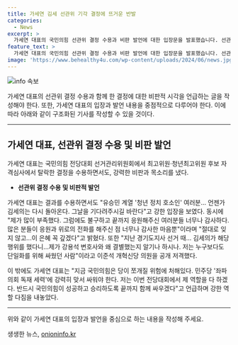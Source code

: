 ```yaml
---
title: 가세연 김세 선관위 기각 결정에 뜨거운 반발
categories:
  - News
excerpt: >
  가세연 대표의 국민의힘 선관위 결정 수용과 비판 발언에 대한 입장문을 발표했습니다. 선관위의 자격심사 탈락 결정을 수용하되, 팬들에게 국민의힘 탈당을 당부하며 민주당에 강력히 맞서 싸우겠다고 강조하며 입장을 밝혔습니다. 또한, 선관위의 결정에 대한 의구심을 표명하고, 국민의힘 내 분열과 국민 눈높이에 맞지 않는 영상 등을 언급하며 전당대회의 공정성을 책임져야 한다고 강조했습니다. 미래 정당으로의 개혁과 실용적·범이념적 정책정당을 지향한다는 슬로건을 선언하며 대표가 당내 건전한 정치 경쟁을 이끌어 나갈 의지를 보였습니다.
feature_text: >
  가세연 대표의 국민의힘 선관위 결정 수용과 비판 발언에 대한 입장문을 발표했습니다. 선관위의 자격심사 탈락 결정을 수용하되, 팬들에게 국민의힘 탈당을 당부하며 민주당에 강력히 맞서 싸우겠다고 강조하며 입장을 밝혔습니다. 또한, 선관위의 결정에 대한 의구심을 표명하고, 국민의힘 내 분열과 국민 눈높이에 맞지 않는 영상 등을 언급하며 전당대회의 공정성을 책임져야 한다고 강조했습니다. 미래 정당으로의 개혁과 실용적·범이념적 정책정당을 지향한다는 슬로건을 선언하며 대표가 당내 건전한 정치 경쟁을 이끌어 나갈 의지를 보였습니다.
image: 'https://www.behealthy4u.com/wp-content/uploads/2024/06/news.jpg'
---
```


<p><img src="https://www.behealthy4u.com/wp-content/uploads/2024/06/news.jpg" alt="info 속보" /></p>

<p>가세연 대표의 선관위 결정 수용과 함께 한 결정에 대한 비판적 시각을 언급하는 글을 작성해야 한다. 또한, 가세연 대표의 입장과 발언 내용을 중점적으로 다루어야 한다. 이에 따라 아래와 같이 구조화된 기사를 작성할 수 있을 것이다.</p>

<hr />

<h2 data-ke-size="size26">가세연 대표, 선관위 결정 수용 및 비판 발언</h2>

<p>가세연 대표는 국민의힘 전당대회 선거관리위원회에서 최고위원·청년최고위원 후보 자격심사에서 탈락한 결정을 수용하면서도, 강력한 비판과 목소리를 냈다.</p>

<ul>
  <li><b>선관위 결정 수용 및 비판적 발언</b></li>
</ul>

<p>가세연 대표는 결과를 수용하면서도 "유승민 계열 '청년 정치 호소인' 여러분... 언젠가 김세의는 다시 돌아온다. 그날을 기다려주시길 바란다"고 강한 입장을 보였다. 동시에 "제가 많이 부족했다. 그럼에도 불구하고 끝까지 응원해주신 여러분들 너무나 감사하다. 많은 분들이 응원과 위로의 전화를 해주신 점 너무나 감사한 마음뿐"이라며 "절대로 잊지 않고...이 은혜 꼭 갚겠다"고 밝혔다. 또한 "지난 경기도지사 선거 때... 김세의가 해당행위를 했다니...제가 강용석 변호사와 왜 결별했는지 알기나 하시나. 저는 누구보다도 단일화를 위해 싸웠던 사람"이라고 이준석 개혁신당 의원을 공개 저격했다.</p>

<p>이 밖에도 가세연 대표는 "지금 국민의힘은 당이 쪼개질 위험에 처해있다. 민주당 '좌파 의회 독재 세력'에 강력히 맞서 싸워야 한다. 저는 이번 전당대회에서 제 역할을 다 하겠다. 반드시 국민의힘이 성공하고 승리하도록 끝까지 함께 싸우겠다"고 언급하며 강한 역할 다짐을 내놓았다.</p>

<hr />

<p>위와 같이 가세연 대표의 입장과 발언을 중심으로 하는 내용을 작성해 주세요.</p>
생생한 뉴스, <a href="https://onioninfo.kr" rel="dofollow">onioninfo.kr</a>


